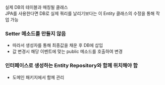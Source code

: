 실제 DB의 테이블과 매칭될 클래스 </br>
JPA를 사용한다면 DB로 실제 쿼리를 날리기보다는 이 Entity 클래스의 수정을 통해 작업 가능

### Setter 메소드를 만들지 않음
- 따라서 생성자를 통해 최종값을 채운 후 DB에 삽입
- 값 변경시 해당 이벤트에 맞는 public 메소드를 호출하여 변경

### 인터페이스로 생성하는 Entity Repository와 함께 위치해야 함
- 도메인 패키지에서 함께 관리
